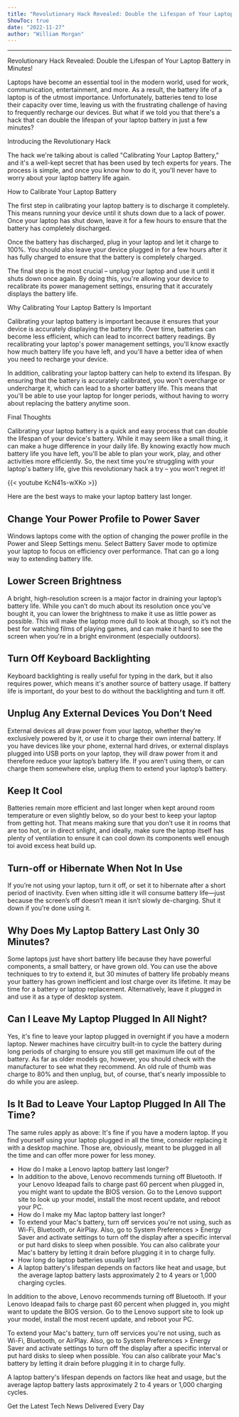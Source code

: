 ```yaml
---
title: "Revolutionary Hack Revealed: Double the Lifespan of Your Laptop Battery in Minutes!"
ShowToc: true 
date: "2022-11-27"
author: "William Morgan"
---
```

*****
Revolutionary Hack Revealed: Double the Lifespan of Your Laptop Battery in Minutes!

Laptops have become an essential tool in the modern world, used for work, communication, entertainment, and more. As a result, the battery life of a laptop is of the utmost importance. Unfortunately, batteries tend to lose their capacity over time, leaving us with the frustrating challenge of having to frequently recharge our devices. But what if we told you that there's a hack that can double the lifespan of your laptop battery in just a few minutes?

Introducing the Revolutionary Hack

The hack we're talking about is called "Calibrating Your Laptop Battery," and it's a well-kept secret that has been used by tech experts for years. The process is simple, and once you know how to do it, you'll never have to worry about your laptop battery life again.

How to Calibrate Your Laptop Battery

The first step in calibrating your laptop battery is to discharge it completely. This means running your device until it shuts down due to a lack of power. Once your laptop has shut down, leave it for a few hours to ensure that the battery has completely discharged.

Once the battery has discharged, plug in your laptop and let it charge to 100%. You should also leave your device plugged in for a few hours after it has fully charged to ensure that the battery is completely charged.

The final step is the most crucial – unplug your laptop and use it until it shuts down once again. By doing this, you're allowing your device to recalibrate its power management settings, ensuring that it accurately displays the battery life.

Why Calibrating Your Laptop Battery Is Important

Calibrating your laptop battery is important because it ensures that your device is accurately displaying the battery life. Over time, batteries can become less efficient, which can lead to incorrect battery readings. By recalibrating your laptop's power management settings, you'll know exactly how much battery life you have left, and you'll have a better idea of when you need to recharge your device.

In addition, calibrating your laptop battery can help to extend its lifespan. By ensuring that the battery is accurately calibrated, you won't overcharge or undercharge it, which can lead to a shorter battery life. This means that you'll be able to use your laptop for longer periods, without having to worry about replacing the battery anytime soon.

Final Thoughts

Calibrating your laptop battery is a quick and easy process that can double the lifespan of your device's battery. While it may seem like a small thing, it can make a huge difference in your daily life. By knowing exactly how much battery life you have left, you'll be able to plan your work, play, and other activities more efficiently. So, the next time you're struggling with your laptop's battery life, give this revolutionary hack a try – you won't regret it!

{{< youtube KcN41s-wXKo >}} 




Here are the best ways to make your laptop battery last longer.

 
##   Change Your Power Profile to Power Saver  
 

Windows laptops come with the option of changing the power profile in the Power and Sleep Settings menu. Select Battery Saver mode to optimize your laptop to focus on efficiency over performance. That can go a long way to extending battery life. 

 
##   Lower Screen Brightness  
 

A bright, high-resolution screen is a major factor in draining your laptop’s battery life. While you can’t do much about its resolution once you’ve bought it, you can lower the brightness to make it use as little power as possible. This will make the laptop more dull to look at though, so it’s not the best for watching films of playing games, and can make it hard to see the screen when you're in a bright environment (especially outdoors).

 
##   Turn Off Keyboard Backlighting  
 

Keyboard backlighting is really useful for typing in the dark, but it also requires power, which means it's another source of battery usage. If battery life is important, do your best to do without the backlighting and turn it off.

 
##   Unplug Any External Devices You Don’t Need  
 

External devices all draw power from your laptop, whether they’re exclusively powered by it, or use it to charge their own internal battery. If you have devices like your phone, external hard drives, or external displays plugged into USB ports on your laptop, they will draw power from it and therefore reduce your laptop’s battery life. If you aren’t using them, or can charge them somewhere else, unplug them to extend your laptop’s battery.

 
##   Keep It Cool  
 

Batteries remain more efficient and last longer when kept around room temperature or even slightly below, so do your best to keep your laptop from getting hot. That means making sure that you don’t use it in rooms that are too hot, or in direct snlight, and ideally, make sure the laptop itself has plenty of ventilation to ensure it can cool down its components well enough toi avoid excess heat build up.

 
##   Turn-off or Hibernate When Not In Use  
 

If you’re not using your laptop, turn it off, or set it to hibernate after a short period of inactivity. Even when sitting idle it will consume battery life—just because the screen’s off doesn’t mean it isn’t slowly de-charging. Shut it down if you're done using it.

 
##   Why Does My Laptop Battery Last Only 30 Minutes?  
 

Some laptops just have short battery life because they have powerful components, a small battery, or have grown old. You can use the above techniques to try to extend it, but 30 minutes of battery life probably means your battery has grown inefficient and lost charge over its lifetime. It may be time for a battery or laptop replacement. Alternatively, leave it plugged in and use it as a type of desktop system.

 
##   Can I Leave My Laptop Plugged In All Night?  
 

Yes, it's fine to leave your laptop plugged in overnight if you have a modern laptop. Newer machines have circuitry built-in to cycle the battery during long periods of charging to ensure you still get maximum life out of the battery. As far as older models go, however, you should check with the manufacturer to see what they recommend. An old rule of thumb was charge to 80% and then unplug, but, of course, that's nearly impossible to do while you are asleep.

 
##   Is It Bad to Leave Your Laptop Plugged In All The Time?  
 

The same rules apply as above: It's fine if you have a modern laptop. If you find yourself using your laptop plugged in all the time, consider replacing it with a desktop machine. Those are, obviously, meant to be plugged in all the time and can offer more power for less money.

 
- How do I make a Lenovo laptop battery last longer?
 - In addition to the above, Lenovo recommends turning off Bluetooth. If your Lenovo Ideapad fails to charge past 60 percent when plugged in, you might want to update the BIOS version. Go to the Lenovo support site to look up your model, install the most recent update, and reboot your PC.
 - How do I make my Mac laptop battery last longer?
 - To extend your Mac's battery, turn off services you're not using, such as Wi-Fi, Bluetooth, or AirPlay. Also, go to System Preferences > Energy Saver and activate settings to turn off the display after a specific interval or put hard disks to sleep when possible. You can also calibrate your Mac's battery by letting it drain before plugging it in to charge fully.
 - How long do laptop batteries usually last?
 - A laptop battery's lifespan depends on factors like heat and usage, but the average laptop battery lasts approximately 2 to 4 years or 1,000 charging cycles.

 
In addition to the above, Lenovo recommends turning off Bluetooth. If your Lenovo Ideapad fails to charge past 60 percent when plugged in, you might want to update the BIOS version. Go to the Lenovo support site to look up your model, install the most recent update, and reboot your PC. 
 
To extend your Mac's battery, turn off services you're not using, such as Wi-Fi, Bluetooth, or AirPlay. Also, go to System Preferences > Energy Saver and activate settings to turn off the display after a specific interval or put hard disks to sleep when possible. You can also calibrate your Mac's battery by letting it drain before plugging it in to charge fully.
 
A laptop battery's lifespan depends on factors like heat and usage, but the average laptop battery lasts approximately 2 to 4 years or 1,000 charging cycles.
 

Get the Latest Tech News Delivered Every Day




